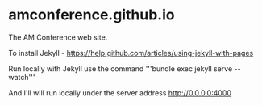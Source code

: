 amconference.github.io
======================

The AM Conference web site.

To install Jekyll - https://help.github.com/articles/using-jekyll-with-pages

Run locally with Jekyll use the command 
'''bundle exec jekyll serve --watch'''

And I'll will run locally under the server address http://0.0.0.0:4000